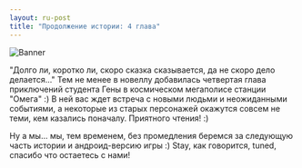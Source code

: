 ```yaml
---
layout: ru-post
title: "Продолжение истории: 4 глава"
---
```

![Banner](https://pp.vk.me/c626328/v626328555/31eb6/60ykqUIfhI0.jpg)

"Долго ли, коротко ли, скоро сказка сказывается, да не скоро дело делается..."
Тем не менее в новеллу добавилась четвертая глава приключений студента Гены в космическом мегаполисе станции "Омега" :) В ней вас ждет встреча с новыми людьми и неожиданными событиями, а некоторые из старых персонажей окажутся совсем не теми, кем казались поначалу. Приятного чтения! :)

Ну а мы... мы, тем временем, без промедления беремся за следующую часть истории и андроид-версию игры :) Stay, как говорится, tuned, спасибо что остаетесь с нами!
